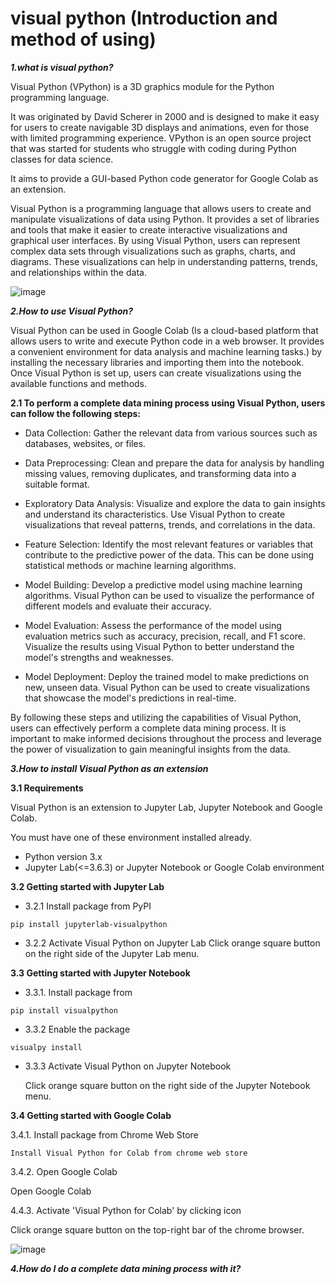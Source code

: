 # visual python (Introduction and method of using)


***1.what is visual python?***


Visual Python (VPython) is a 3D graphics module for the Python programming language. 

It was originated by David Scherer in 2000 and is designed to make it easy for users to create navigable 3D displays and animations, even for those with limited programming experience. VPython is an open source project that was started for students who struggle with coding during Python classes for data science. 

It aims to provide a GUI-based Python code generator for Google Colab as an extension.


Visual Python is a programming language that allows users to create and manipulate visualizations of data using Python. It provides a set of libraries and tools that make it easier to create interactive visualizations and graphical user interfaces. By using Visual Python, users can represent complex data sets through visualizations such as graphs, charts, and diagrams. These visualizations can help in understanding patterns, trends, and relationships within the data.


![image](https://github.com/aysannazarmohamady/visual_python/assets/30371881/e4986167-88f8-4d8a-8ee1-7e4edd6a01e0)



***2.How to use Visual Python?***


Visual Python can be used in Google Colab (Is a cloud-based platform that allows users to write and execute Python code in a web browser. It provides a convenient environment for data analysis and machine learning tasks.) by installing the necessary libraries and importing them into the notebook. Once Visual Python is set up, users can create visualizations using the available functions and methods.


**2.1 To perform a complete data mining process using Visual Python, users can follow the following steps:**


- Data Collection: Gather the relevant data from various sources such as databases, websites, or files.

- Data Preprocessing: Clean and prepare the data for analysis by handling missing values, removing duplicates, and transforming data into a suitable format.

- Exploratory Data Analysis: Visualize and explore the data to gain insights and understand its characteristics. Use Visual Python to create visualizations that reveal patterns, trends, and correlations in the data.

- Feature Selection: Identify the most relevant features or variables that contribute to the predictive power of the data. This can be done using statistical methods or machine learning algorithms.

- Model Building: Develop a predictive model using machine learning algorithms. Visual Python can be used to visualize the performance of different models and evaluate their accuracy.

- Model Evaluation: Assess the performance of the model using evaluation metrics such as accuracy, precision, recall, and F1 score. Visualize the results using Visual Python to better understand the model's strengths and weaknesses.

- Model Deployment: Deploy the trained model to make predictions on new, unseen data. Visual Python can be used to create visualizations that showcase the model's predictions in real-time.

By following these steps and utilizing the capabilities of Visual Python, users can effectively perform a complete data mining process. It is important to make informed decisions throughout the process and leverage the power of visualization to gain meaningful insights from the data.

***3.How to install Visual Python as an extension***



**3.1 Requirements**

Visual Python is an extension to Jupyter Lab, Jupyter Notebook and Google Colab. 

You must have one of these environment installed already.

- Python version 3.x
- Jupyter Lab(<=3.6.3) or Jupyter Notebook or Google Colab environment

**3.2 Getting started with Jupyter Lab**

- 3.2.1 Install package from PyPI
```
pip install jupyterlab-visualpython
```
- 3.2.2 Activate Visual Python on Jupyter Lab
 Click orange square button on the right side of the Jupyter Lab menu.


**3.3 Getting started with Jupyter Notebook**
 
- 3.3.1. Install package from
```
pip install visualpython
```

- 3.3.2 Enable the package
```
visualpy install
```

- 3.3.3 Activate Visual Python on Jupyter Notebook

   Click orange square button on the right side of the Jupyter Notebook menu.

**3.4 Getting started with Google Colab**

3.4.1. Install package from Chrome Web Store
```
Install Visual Python for Colab from chrome web store
```

3.4.2. Open Google Colab

   Open Google Colab

4.4.3. Activate 'Visual Python for Colab' by clicking icon

   Click orange square button on the top-right bar of the chrome browser.
   
![image](https://github.com/aysannazarmohamady/visual_python/assets/30371881/bcf25fc1-a4d1-41da-ad20-55ea0e5395e2)



***4.How do I do a complete data mining process with it?***

